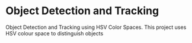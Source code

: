 # Object Detection and Tracking
Object Detection and Tracking using HSV Color Spaces.
This project uses HSV colour space to distinguish objects
